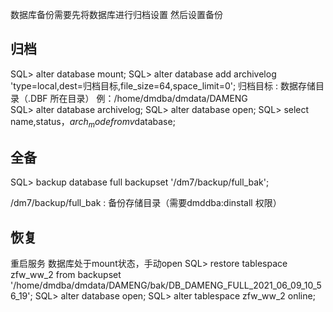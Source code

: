 <!--
 * @Author: wjn
 * @Date: 2021-06-10 08:59:36
 * @LastEditors: wjn
 * @LastEditTime: 2021-06-10 09:00:56
-->
数据库备份需要先将数据库进行归档设置
然后设置备份

## 归档

SQL> alter database mount;
SQL> alter database add archivelog 'type=local,dest=归档目标,file_size=64,space_limit=0';
归档目标 : 数据存储目录（.DBF 所在目录）  例：/home/dmdba/dmdata/DAMENG  
SQL> alter database archivelog;
SQL> alter database open;
SQL> select name,status$，arch_mode from v$database;


## 全备
SQL> backup database full backupset '/dm7/backup/full_bak';

/dm7/backup/full_bak : 备份存储目录（需要dmddba:dinstall 权限）


## 恢复

重启服务
数据库处于mount状态，手动open
SQL> restore tablespace zfw_ww_2 from backupset '/home/dmdba/dmdata/DAMENG/bak/DB_DAMENG_FULL_2021_06_09_10_56_19';
SQL> alter database open;
SQL> alter tablespace zfw_ww_2 online;
